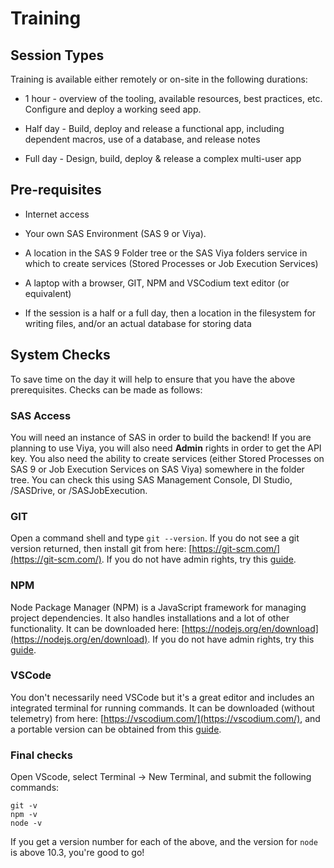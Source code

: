 # Training

## Session Types
Training is available either remotely or on-site in the following durations:

* 1 hour - overview of the tooling, available resources, best practices, etc.  Configure and deploy a working seed app.

* Half day - Build, deploy and release a functional app, including dependent macros, use of a database, and release notes

* Full day - Design, build, deploy & release a complex multi-user app

## Pre-requisites

* Internet access

* Your own SAS Environment (SAS 9 or Viya).

* A location in the SAS 9 Folder tree or the SAS Viya folders service in which to create services (Stored Processes or Job Execution Services)

* A laptop with a browser, GIT, NPM and VSCodium text editor (or equivalent)

* If the session is a half or a full day, then a location in the filesystem for writing files, and/or an actual database for storing data

## System Checks
To save time on the day it will help to ensure that you have the above prerequisites.  Checks can be made as follows:

### SAS Access
You will need an instance of SAS in order to build the backend!  If you are planning to use Viya, you will also need **Admin** rights in order to get the API key.  You also need the ability to create services (either Stored Processes on SAS 9 or Job Execution Services on SAS Viya) somewhere in the folder tree.  You can check this using SAS Management Console, DI Studio, /SASDrive, or /SASJobExecution.

### GIT
Open a command shell and type `git --version`.  If you do not see a git version returned, then install git from here:  [https://git-scm.com/](https://git-scm.com/).  If you do not have admin rights, try this [guide](/guides/windows#git).

### NPM
Node Package Manager (NPM) is a JavaScript framework for managing project dependencies.  It also handles installations and a lot of other functionality.  It can be downloaded here:  [https://nodejs.org/en/download](https://nodejs.org/en/download).  If you do not have admin rights, try this [guide](/guides/windows#npm).

### VSCode
You don't necessarily need VSCode but it's a great editor and includes an integrated terminal for running commands.  It can be downloaded (without telemetry) from here: [https://vscodium.com/](https://vscodium.com/), and a portable version can be obtained from this [guide](/guides/windows#vscode).


### Final checks
Open VScode, select Terminal -> New Terminal, and submit the following commands:

```
git -v
npm -v
node -v
```

If you get a version number for each of the above, and the version for `node` is above 10.3, you're good to go!